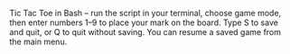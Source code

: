 Tic Tac Toe in Bash – run the script in your terminal, choose game mode, then enter numbers 1–9 to place your mark on the board. Type S to save and quit, or Q to quit without saving. You can resume a saved game from the main menu.